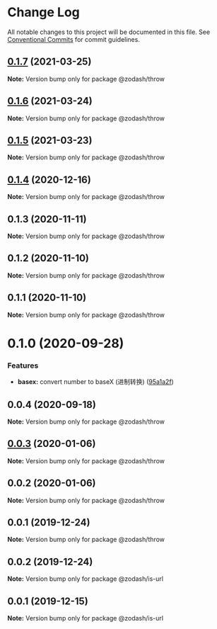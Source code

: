 # Change Log

All notable changes to this project will be documented in this file.
See [Conventional Commits](https://conventionalcommits.org) for commit guidelines.

## [0.1.7](https://github.com/zcorky/zodash/compare/@zodash/throw@0.1.6...@zodash/throw@0.1.7) (2021-03-25)

**Note:** Version bump only for package @zodash/throw





## [0.1.6](https://github.com/zcorky/zodash/compare/@zodash/throw@0.1.5...@zodash/throw@0.1.6) (2021-03-24)

**Note:** Version bump only for package @zodash/throw





## [0.1.5](https://github.com/zcorky/zodash/compare/@zodash/throw@0.1.4...@zodash/throw@0.1.5) (2021-03-23)

**Note:** Version bump only for package @zodash/throw





## [0.1.4](https://github.com/zcorky/zodash/compare/@zodash/throw@0.1.3...@zodash/throw@0.1.4) (2020-12-16)

**Note:** Version bump only for package @zodash/throw





## 0.1.3 (2020-11-11)

**Note:** Version bump only for package @zodash/throw





## 0.1.2 (2020-11-10)

**Note:** Version bump only for package @zodash/throw





## 0.1.1 (2020-11-10)

**Note:** Version bump only for package @zodash/throw





# 0.1.0 (2020-09-28)


### Features

* **basex:** convert number to baseX (进制转换) ([95a1a2f](https://github.com/zcorky/zodash/commit/95a1a2f361d73de5caa3b8e297c1643e97e40983))





## 0.0.4 (2020-09-18)

**Note:** Version bump only for package @zodash/throw





## [0.0.3](https://github.com/zcorky/zodash/compare/@zodash/throw@0.0.2...@zodash/throw@0.0.3) (2020-01-06)

**Note:** Version bump only for package @zodash/throw





## 0.0.2 (2020-01-06)

**Note:** Version bump only for package @zodash/throw





## 0.0.1 (2019-12-24)

**Note:** Version bump only for package @zodash/throw





## 0.0.2 (2019-12-24)

**Note:** Version bump only for package @zodash/is-url





## 0.0.1 (2019-12-15)

**Note:** Version bump only for package @zodash/is-url
